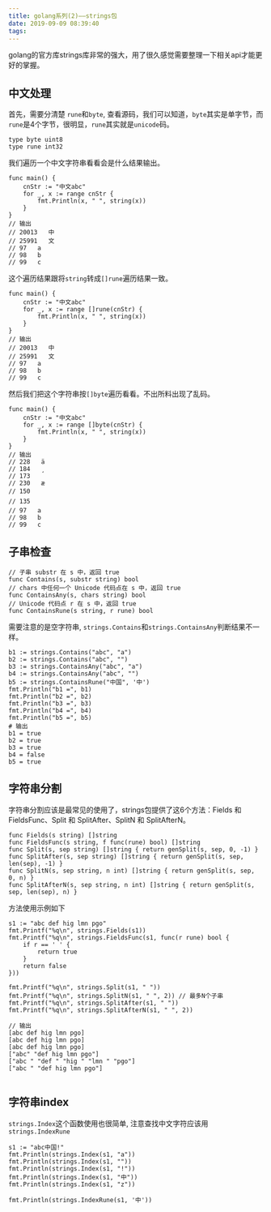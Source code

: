 ```yaml
---
title: golang系列(2)——strings包
date: 2019-09-09 08:39:40
tags:
---
```


golang的官方库strings库非常的强大，用了很久感觉需要整理一下相关api才能更好的掌握。


<!-- more -->

## 中文处理

首先，需要分清楚 `rune`和`byte`, 查看源码，我们可以知道，`byte`其实是单字节，而`rune`是4个字节，很明显，`rune`其实就是`unicode`码。

```golang
type byte uint8
type rune int32
```

我们遍历一个中文字符串看看会是什么结果输出。

```golang
func main() {
	cnStr := "中文abc"
    for _, x := range cnStr {
		fmt.Println(x, " ", string(x))
	}
}
// 输出
// 20013   中
// 25991   文
// 97   a
// 98   b
// 99   c

```

这个遍历结果跟将`string`转成`[]rune`遍历结果一致。

```golang
func main() {
	cnStr := "中文abc"
    for _, x := range []rune(cnStr) {
		fmt.Println(x, " ", string(x))
	}
}
// 输出
// 20013   中
// 25991   文
// 97   a
// 98   b
// 99   c

```


然后我们把这个字符串按`[]byte`遍历看看。不出所料出现了乱码。

```golang
func main() {
	cnStr := "中文abc"
	for _, x := range []byte(cnStr) {
		fmt.Println(x, " ", string(x))
	}
}
// 输出
// 228   ä
// 184   ¸
// 173   ­
// 230   æ
// 150   
// 135   
// 97   a
// 98   b
// 99   c
```

## 子串检查
```
// 子串 substr 在 s 中，返回 true
func Contains(s, substr string) bool
// chars 中任何一个 Unicode 代码点在 s 中，返回 true
func ContainsAny(s, chars string) bool
// Unicode 代码点 r 在 s 中，返回 true
func ContainsRune(s string, r rune) bool
```

需要注意的是空字符串, `strings.Contains`和`strings.ContainsAny`判断结果不一样。

```shell
b1 := strings.Contains("abc", "a")
b2 := strings.Contains("abc", "")
b3 := strings.ContainsAny("abc", "a")
b4 := strings.ContainsAny("abc", "")
b5 := strings.ContainsRune("中国", '中')
fmt.Println("b1 =", b1)
fmt.Println("b2 =", b2)
fmt.Println("b3 =", b3)
fmt.Println("b4 =", b4)
fmt.Println("b5 =", b5)
# 输出
b1 = true
b2 = true
b3 = true
b4 = false
b5 = true
```

## 字符串分割
字符串分割应该是最常见的使用了，strings包提供了这6个方法：Fields 和 FieldsFunc、Split 和 SplitAfter、SplitN 和 SplitAfterN。

```
func Fields(s string) []string
func FieldsFunc(s string, f func(rune) bool) []string
func Split(s, sep string) []string { return genSplit(s, sep, 0, -1) }
func SplitAfter(s, sep string) []string { return genSplit(s, sep, len(sep), -1) }
func SplitN(s, sep string, n int) []string { return genSplit(s, sep, 0, n) }
func SplitAfterN(s, sep string, n int) []string { return genSplit(s, sep, len(sep), n) }
```

方法使用示例如下

```
s1 := "abc def hig lmn pgo"
fmt.Printf("%q\n", strings.Fields(s1))
fmt.Printf("%q\n", strings.FieldsFunc(s1, func(r rune) bool {
	if r == ' ' {
		return true
	}
	return false
}))

fmt.Printf("%q\n", strings.Split(s1, " "))
fmt.Printf("%q\n", strings.SplitN(s1, " ", 2)) // 最多N个子串
fmt.Printf("%q\n", strings.SplitAfter(s1, " "))
fmt.Printf("%q\n", strings.SplitAfterN(s1, " ", 2))

// 输出
[abc def hig lmn pgo]
[abc def hig lmn pgo]
[abc def hig lmn pgo]
["abc" "def hig lmn pgo"]
["abc " "def " "hig " "lmn " "pgo"]
["abc " "def hig lmn pgo"]


```

## 字符串index
`strings.Index`这个函数使用也很简单, 注意查找中文字符应该用`strings.IndexRune`

```
s1 := "abc中国!"
fmt.Println(strings.Index(s1, "a"))
fmt.Println(strings.Index(s1, ""))
fmt.Println(strings.Index(s1, "!"))
fmt.Println(strings.Index(s1, "中"))
fmt.Println(strings.Index(s1, "z"))

fmt.Println(strings.IndexRune(s1, '中'))
```